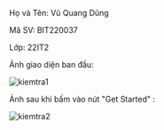 Họ và Tên: Vũ Quang Dũng

Mã SV: BIT220037

Lớp: 22IT2 

Ảnh giao diện ban đầu:

![kiemtra1](https://github.com/user-attachments/assets/451507fe-9696-4786-b409-07b44fb768bb)

Ảnh sau khi bấm vào nút "Get Started" :

![kiemtra2](https://github.com/user-attachments/assets/ca6a824d-7915-44c4-91eb-c19e50ab0cd6)

